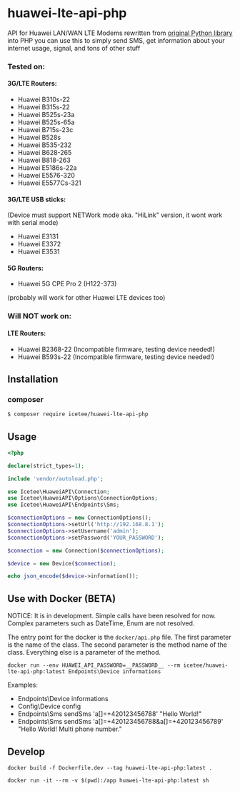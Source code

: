 # huawei-lte-api-php

API for Huawei LAN/WAN LTE Modems rewritten from [original Python library](https://github.com/Salamek/huawei-lte-api) into PHP you can use this to simply send SMS, get information about your internet usage, signal, and tons of other stuff

### Tested on:
#### 3G/LTE Routers:
* Huawei B310s-22
* Huawei B315s-22
* Huawei B525s-23a
* Huawei B525s-65a
* Huawei B715s-23c
* Huawei B528s
* Huawei B535-232
* Huawei B628-265
* Huawei B818-263
* Huawei E5186s-22a
* Huawei E5576-320
* Huawei E5577Cs-321

#### 3G/LTE USB sticks:
(Device must support NETWork mode aka. "HiLink" version, it wont work with serial mode)
* Huawei E3131
* Huawei E3372
* Huawei E3531

#### 5G Routers:
* Huawei 5G CPE Pro 2 (H122-373)

(probably will work for other Huawei LTE devices too)

### Will NOT work on:
#### LTE Routers:
* Huawei B2368-22 (Incompatible firmware, testing device needed!)
* Huawei B593s-22 (Incompatible firmware, testing device needed!)

## Installation

### composer
```bash
$ composer require icetee/huawei-lte-api-php
```

## Usage
```php
<?php

declare(strict_types=1);

include 'vendor/autoload.php';

use Icetee\HuaweiAPI\Connection;
use Icetee\HuaweiAPI\Options\ConnectionOptions;
use Icetee\HuaweiAPI\Endpoints\Sms;

$connectionOptions = new ConnectionOptions();
$connectionOptions->setUrl('http://192.168.8.1');
$connectionOptions->setUsername('admin');
$connectionOptions->setPassword('YOUR_PASSWORD');

$connection = new Connection($connectionOptions);

$device = new Device($connection);

echo json_encode($device->information());
```

## Use with Docker (BETA)

NOTICE: It is in development. Simple calls have been resolved for now. Complex parameters such as DateTime, Enum are not resolved.

The entry point for the docker is the `docker/api.php` file. The first parameter is the name of the class. The second parameter is the method name of the class. Everything else is a parameter of the method.

```
docker run --env HUAWEI_API_PASSWORD=__PASSWORD__ --rm icetee/huawei-lte-api-php:latest Endpoints\Device informations
```

Examples:
- Endpoints\\Device informations
- Config\\Device config
- Endpoints\\Sms sendSms 'a[]=+420123456788' "Hello World!"
- Endpoints\\Sms sendSms 'a[]=+420123456788&a[]=+420123456789' "Hello World! Multi phone number."

## Develop

```
docker build -f Dockerfile.dev --tag huawei-lte-api-php:latest .
```

```
docker run -it --rm -v $(pwd):/app huawei-lte-api-php:latest sh
```
